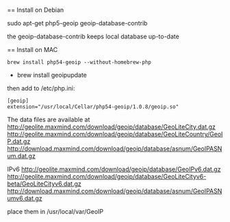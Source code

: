 == Install on Debian

  sudo apt-get php5-geoip geoip-database-contrib

the geoip-database-contrib keeps local database up-to-date


== Install on MAC

    brew install php54-geoip --without-homebrew-php
*   brew install geoipupdate

then add to /etc/php.ini:

```
[geoip]
extension="/usr/local/Cellar/php54-geoip/1.0.8/geoip.so"
```

The data files are available at
  http://geolite.maxmind.com/download/geoip/database/GeoLiteCity.dat.gz
  http://geolite.maxmind.com/download/geoip/database/GeoLiteCountry/GeoIP.dat.gz
  http://download.maxmind.com/download/geoip/database/asnum/GeoIPASNum.dat.gz

 IPv6
  http://geolite.maxmind.com/download/geoip/database/GeoIPv6.dat.gz
  http://geolite.maxmind.com/download/geoip/database/GeoLiteCityv6-beta/GeoLiteCityv6.dat.gz
  http://download.maxmind.com/download/geoip/database/asnum/GeoIPASNumv6.dat.gz


place them in /usr/local/var/GeoIP
